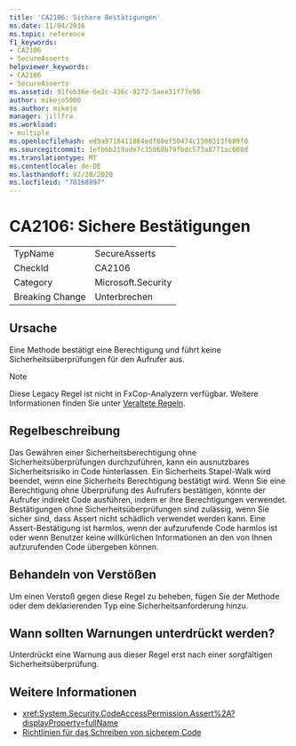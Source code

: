 ```yaml
---
title: 'CA2106: Sichere Bestätigungen'
ms.date: 11/04/2016
ms.topic: reference
f1_keywords:
- CA2106
- SecureAsserts
helpviewer_keywords:
- CA2106
- SecureAsserts
ms.assetid: 91feb36e-6e2c-436c-8272-5aee31f77e98
author: mikejo5000
ms.author: mikejo
manager: jillfra
ms.workload:
- multiple
ms.openlocfilehash: ed9a9718411864edf68ef50474c1308313f689f0
ms.sourcegitcommit: 1efb6b219ade7c35068b79fbdc573a8771ac608d
ms.translationtype: MT
ms.contentlocale: de-DE
ms.lasthandoff: 02/28/2020
ms.locfileid: "78168897"
---
```

# <a name="ca2106-secure-asserts"></a>CA2106: Sichere Bestätigungen

|||
|-|-|
|TypName|SecureAsserts|
|CheckId|CA2106|
|Category|Microsoft.Security|
|Breaking Change|Unterbrechen|

## <a name="cause"></a>Ursache
Eine Methode bestätigt eine Berechtigung und führt keine Sicherheitsüberprüfungen für den Aufrufer aus.

> [!NOTE]
> Diese Legacy Regel ist nicht in FxCop-Analyzern verfügbar. Weitere Informationen finden Sie unter [Veraltete Regeln](fxcop-rule-port-status.md#deprecated-rules).

## <a name="rule-description"></a>Regelbeschreibung
Das Gewähren einer Sicherheitsberechtigung ohne Sicherheitsüberprüfungen durchzuführen, kann ein ausnutzbares Sicherheitsrisiko in Code hinterlassen. Ein Sicherheits Stapel-Walk wird beendet, wenn eine Sicherheits Berechtigung bestätigt wird. Wenn Sie eine Berechtigung ohne Überprüfung des Aufrufers bestätigen, könnte der Aufrufer indirekt Code ausführen, indem er ihre Berechtigungen verwendet. Bestätigungen ohne Sicherheitsüberprüfungen sind zulässig, wenn Sie sicher sind, dass Assert nicht schädlich verwendet werden kann. Eine Assert-Bestätigung ist harmlos, wenn der aufzurufende Code harmlos ist oder wenn Benutzer keine willkürlichen Informationen an den von Ihnen aufzurufenden Code übergeben können.

## <a name="how-to-fix-violations"></a>Behandeln von Verstößen
Um einen Verstoß gegen diese Regel zu beheben, fügen Sie der Methode oder dem deklarierenden Typ eine Sicherheitsanforderung hinzu.

## <a name="when-to-suppress-warnings"></a>Wann sollten Warnungen unterdrückt werden?
Unterdrückt eine Warnung aus dieser Regel erst nach einer sorgfältigen Sicherheitsüberprüfung.

## <a name="see-also"></a>Weitere Informationen

- <xref:System.Security.CodeAccessPermission.Assert%2A?displayProperty=fullName>
- [Richtlinien für das Schreiben von sicherem Code](/dotnet/standard/security/secure-coding-guidelines)
